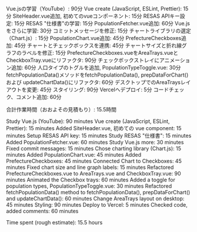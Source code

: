 Vue.jsの学習（YouTube）: 90分
Vue create (JavaScript, ESLint, Prettier): 15分
SiteHeader.vue追加, 初めてのvueコンポーネント: 15分
RESAS APIキー設定: 15分
RESAS "仕様書"の学習: 15分
PopulationFetcher.vue追加: 60分
Vue.jsをさらに学習: 30分
コミットメッセージを修正: 15分
チャートライブラリの選定（Chart.js）: 15分
PopulationChart.vue追加: 45分
PrefectureCheckboxes追加: 45分
チャートとチェックボックスを連携: 45分
チャートサイズと折れ線グラフのラベルを修正: 15分
PrefectureCheckboxes.vueをAreaTrays.vueとCheckboxTray.vueにリファクタ: 90分
チェックボックストレイにアニメーション追加: 60分
人口タイプのトグルを追加, PopulationTypeToggle.vue: 30分
fetchPopulationData()メソッドをfetchPopulationData(), prepDataForChart() および updateChartData()にリファクタ: 60分
デスクトップでのAreaTraysレイアウトを変更: 45分
スタイリング: 90分
Vercelへデプロイ: 5分
コードチェック、コメント追加: 60分

合計作業時間（おおよその見積もり）: 15.5時間

Study Vue.js (YouTube): 90 minutes
Vue create (JavaScript, ESLint, Prettier): 15 minutes
Added SiteHeader.vue, 初めての vue component: 15 minutes
Setup RESAS API key: 15 minutes
Study RESAS "仕様書": 15 minutes
Added PopulationFetcher.vue: 60 minutes
Study Vue.js more: 30 minutes
Fixed commit messages: 15 minutes
Chose charting library (Chart.js): 15 minutes
Added PopulationChart.vue: 45 minutes
Added PrefectureCheckboxes: 45 minutes
Connected Chart to Checkboxes: 45 minutes
Fixed chart size and line graph labels: 15 minutes
Refactored PrefectureCheckboxes.vue to AreaTrays.vue and CheckboxTray.vue: 90 minutes
Animated the Checkbox trays: 60 minutes
Added a toggle for population types, PopulationTypeToggle.vue: 30 minutes
Refactored fetchPopulationData() method to fetchPopulationData(), prepDataForChart() and updateChartData(): 60 minutes
Change AreaTrays layout on desktop: 45 minutes
Styling: 90 minutes
Deploy to Vercel: 5 minutes
Checked code, added comments: 60 minutes

Time spent (rough estimate): 15.5 hours










